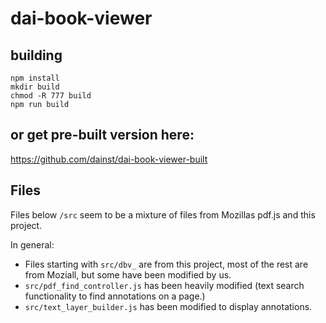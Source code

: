 # dai-book-viewer

##  building
    npm install
    mkdir build
    chmod -R 777 build
    npm run build
    
## or get pre-built version here:

https://github.com/dainst/dai-book-viewer-built


## Files

Files below `/src` seem to be a mixture of files from Mozillas pdf.js and this project.

In general:

* Files starting with `src/dbv_` are from this project, most of the rest are from Moziall, but some have been modified by us.
* `src/pdf_find_controller.js` has been heavily modified (text search functionality to find annotations on a page.)
* `src/text_layer_builder.js` has been modified to display annotations.
